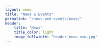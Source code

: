 ```yaml
---
layout: news
title: "News & Events"
permalink: "/news-and-events/news/"
header:
    title: "News"
    title_color: light
    image_fullwidth: "header_news_osu.jpg"
---
```


